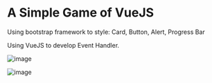 # A Simple Game of VueJS

Using bootstrap framework to style: Card, Button, Alert, Progress Bar

Using VueJS to develop Event Handler.

![image](https://user-images.githubusercontent.com/46371428/63643879-c8f3d200-c6a0-11e9-8b42-c8f943a5ae52.png)


![image](https://user-images.githubusercontent.com/46371428/63643891-048e9c00-c6a1-11e9-8715-cc5b834f06f7.png)





